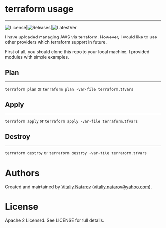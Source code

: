 # terraform usage
----------------
![License](https://img.shields.io/badge/License-GPLv3-blue.svg)|![Releases](https://img.shields.io/github/downloads/sebastianua/terraform/total.svg?style=plastic)|![LatestVer](https://img.shields.io/github/release/sebastianua/terraform.svg)

I have uploaded managing AWS via terraform. However, I would like to use other providers which terraform support in future.

First of all, you should clone this repo to your local machine. I provided modules with simple examples.    

## Plan
-------
```terraform plan``` or ```terraform plan -var-file terraform.tfvars``` 

## Apply
--------
```terraform apply``` or ```terraform apply -var-file terraform.tfvars```

## Destroy
---------
```terraform destroy``` or ```terraform destroy -var-file terraform.tfvars```

Authors
=======

Created and maintained by [Vitaliy Natarov](https://github.com/SebastianUA)
(vitaliy.natarov@yahoo.com).

License
=======

Apache 2 Licensed. See LICENSE for full details.
